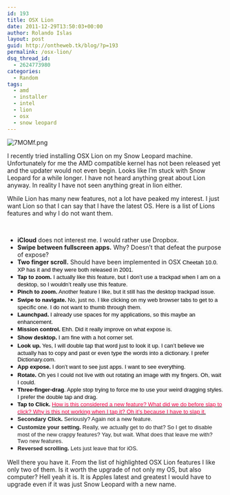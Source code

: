 ```yaml
---
id: 193
title: OSX Lion
date: 2011-12-29T13:50:03+00:00
author: Rolando Islas
layout: post
guid: http://ontheweb.tk/blog/?p=193
permalink: /osx-lion/
dsq_thread_id:
  - 2624773980
categories:
  - Random
tags:
  - amd
  - installer
  - intel
  - lion
  - osx
  - snow leopard
---
```

<img style="display: block; margin-left: auto; margin-right: auto;" title="7MOMf.png" src="https://i0.wp.com/i.imgur.com/7MOMf.png?w=680" border="0" alt="7MOMf.png" data-recalc-dims="1" />

I recently tried installing OSX Lion on my Snow Leopard machine. Unfortunately for me the AMD compatible kernel has not been released yet and the updater would not even begin. Looks like I&#8217;m stuck with Snow Leopard for a while longer. I have not heard anything great about Lion anyway. In reality I have not seen anything great in lion either.

While Lion has many new features, not a lot have peaked my interest. I just want Lion so that I can say that I have the latest OS. Here is a list of Lions features and why I do not want them.

 

<!--more-->

  * **iCloud** does not interest me. I would rather use Dropbox.
  * **Swipe between fullscreen apps.** Why? Doesn&#8217;t that defeat the purpose of expose?
  * **Two finger scroll.** Should have been implemented in OSX <span style="color: #000000; font-family: sans-serif; font-size: 13px; font-style: normal; font-variant: normal; font-weight: normal; letter-spacing: normal; line-height: 19px; orphans: 2; text-align: -webkit-auto; text-indent: 0px; text-transform: none; white-space: normal; widows: 2; word-spacing: 0px; background-color: #f9f9f9; display: inline !important; float: none;">Cheetah 10.0. XP has it and they were both released in 2001.</span>
  * <span style="color: #000000; font-family: sans-serif; font-size: 13px; font-style: normal; font-variant: normal; font-weight: normal; letter-spacing: normal; line-height: 19px; orphans: 2; text-align: -webkit-auto; text-indent: 0px; text-transform: none; white-space: normal; widows: 2; word-spacing: 0px; background-color: #f9f9f9; display: inline !important; float: none;"><strong>Tap to zoom</strong></span><span style="color: #000000; font-family: sans-serif; font-size: 13px; font-style: normal; font-variant: normal; font-weight: normal; letter-spacing: normal; line-height: 19px; orphans: 2; text-align: -webkit-auto; text-indent: 0px; text-transform: none; white-space: normal; widows: 2; word-spacing: 0px; background-color: #f9f9f9; display: inline !important; float: none;"><strong>.</strong></span> <span style="color: #000000; font-family: sans-serif; font-size: 13px; font-style: normal; font-variant: normal; font-weight: normal; letter-spacing: normal; line-height: 19px; orphans: 2; text-align: -webkit-auto; text-indent: 0px; text-transform: none; white-space: normal; widows: 2; word-spacing: 0px; background-color: #f9f9f9; display: inline !important; float: none;"></span><span style="color: #000000; font-family: sans-serif; font-size: 13px; font-style: normal; font-variant: normal; font-weight: normal; letter-spacing: normal; line-height: 19px; orphans: 2; text-align: -webkit-auto; text-indent: 0px; text-transform: none; white-space: normal; widows: 2; word-spacing: 0px; background-color: #f9f9f9; display: inline !important; float: none;">I actually like this feature, but I don&#8217;t use a trackpad when I am on a desktop, so I wouldn&#8217;t really use this feature.</span>
  * <span style="color: #000000; font-family: sans-serif; font-size: 13px; font-style: normal; font-variant: normal; font-weight: normal; letter-spacing: normal; line-height: 19px; orphans: 2; text-align: -webkit-auto; text-indent: 0px; text-transform: none; white-space: normal; widows: 2; word-spacing: 0px; background-color: #f9f9f9; display: inline !important; float: none;"><strong>Pinch to zoom.</strong> Another feature I like, but it still has the desktop trackpad issue.</span>
  * <span style="color: #000000; font-family: sans-serif; font-size: 13px; font-style: normal; font-variant: normal; font-weight: normal; letter-spacing: normal; line-height: 19px; orphans: 2; text-align: -webkit-auto; text-indent: 0px; text-transform: none; white-space: normal; widows: 2; word-spacing: 0px; background-color: #f9f9f9; display: inline !important; float: none;"><strong>Swipe to navigate.</strong> No, just no. I like clicking on my web browser tabs to get to a specific one. I do not want to thumb through them.</span>
  * <span style="color: #000000; font-family: sans-serif; font-size: 13px; font-style: normal; font-variant: normal; font-weight: normal; letter-spacing: normal; line-height: 19px; orphans: 2; text-align: -webkit-auto; text-indent: 0px; text-transform: none; white-space: normal; widows: 2; word-spacing: 0px; background-color: #f9f9f9; display: inline !important; float: none;"><strong>Launchpad.</strong> I already use spaces for my applications, so this maybe an enhancement.</span>
  * <span style="color: #000000; font-family: sans-serif; font-size: 13px; font-style: normal; font-variant: normal; font-weight: normal; letter-spacing: normal; line-height: 19px; orphans: 2; text-align: -webkit-auto; text-indent: 0px; text-transform: none; white-space: normal; widows: 2; word-spacing: 0px; background-color: #f9f9f9; display: inline !important; float: none;"><strong>Mission control.</strong> Ehh. Did it really improve on what expose is.</span>
  * <span style="color: #000000; font-family: sans-serif; font-size: 13px; font-style: normal; font-variant: normal; font-weight: normal; letter-spacing: normal; line-height: 19px; orphans: 2; text-align: -webkit-auto; text-indent: 0px; text-transform: none; white-space: normal; widows: 2; word-spacing: 0px; background-color: #f9f9f9; display: inline !important; float: none;"><strong>Show desktop.</strong> I am fine with a hot corner set.</span>
  * <span style="color: #000000; font-family: sans-serif; font-size: 13px; font-style: normal; font-variant: normal; font-weight: normal; letter-spacing: normal; line-height: 19px; orphans: 2; text-align: -webkit-auto; text-indent: 0px; text-transform: none; white-space: normal; widows: 2; word-spacing: 0px; background-color: #f9f9f9; display: inline !important; float: none;"><strong>Look up.</strong> Yes, I will double tap that word just to look it up. I can&#8217;t believe we actually has to copy and past or even type the words into a dictionary. I prefer Dictionary.com.</span>
  * <span style="color: #000000; font-family: sans-serif; font-size: 13px; font-style: normal; font-variant: normal; font-weight: normal; letter-spacing: normal; line-height: 19px; orphans: 2; text-align: -webkit-auto; text-indent: 0px; text-transform: none; white-space: normal; widows: 2; word-spacing: 0px; background-color: #f9f9f9; display: inline !important; float: none;"><strong>App expose.</strong> I don&#8217;t want to see just apps. I want to see everything.</span>
  * <span style="color: #000000; font-family: sans-serif; font-size: 13px; font-style: normal; font-variant: normal; font-weight: normal; letter-spacing: normal; line-height: 19px; orphans: 2; text-align: -webkit-auto; text-indent: 0px; text-transform: none; white-space: normal; widows: 2; word-spacing: 0px; background-color: #f9f9f9; display: inline !important; float: none;"><strong>Rotate.</strong> Oh yes I could not live with out rotating an image with my fingers. Oh, wait I could.</span>
  * <span style="color: #000000; font-family: sans-serif; font-size: 13px; font-style: normal; font-variant: normal; font-weight: normal; letter-spacing: normal; line-height: 19px; orphans: 2; text-align: -webkit-auto; text-indent: 0px; text-transform: none; white-space: normal; widows: 2; word-spacing: 0px; background-color: #f9f9f9; display: inline !important; float: none;"><strong>Three-finger-drag</strong>. Apple stop trying to force me to use your weird dragging styles. I prefer the double tap and drag.</span>
  * <span style="color: #000000; font-family: sans-serif; font-size: 13px; font-style: normal; font-variant: normal; font-weight: normal; letter-spacing: normal; line-height: 19px; orphans: 2; text-align: -webkit-auto; text-indent: 0px; text-transform: none; white-space: normal; widows: 2; word-spacing: 0px; background-color: #f9f9f9; display: inline !important; float: none;"><strong>Tap to Click. </strong><span style="text-decoration: underline;"><span style="color: #f80045;">How is this considered a new feature? What did we do before slap to click? Why is this not working when I tap it? Oh it&#8217;s because I have to slap it.</span></span></span>
  * <span style="font-family: sans-serif; font-size: small;"><span style="font-size: 13px; line-height: 19px;"><strong>Secondary Click. </strong>Seriously? Again not a new feature.</span></span>
  * <span style="font-family: sans-serif; font-size: small;"><span style="font-size: 13px; line-height: 19px;"><strong>Customize your setting.</strong> Really, we actually get to do that? So I get to disable most of the new crappy features? Yay, but wait. What does that leave me with? Two new features.</span></span>
  * <span style="font-family: sans-serif; font-size: small;"><span style="font-size: 13px; line-height: 19px;"><strong>Reversed scrolling.</strong> Lets just leave that for iOS.</span></span>

Well there you have it. From the list of highlighted OSX Lion features I like only two of them. Is it worth the upgrade of not only my OS, but also computer? Hell yeah it is. It is Apples latest and greatest I would have to upgrade even if it was just Snow Leopard with a new name.